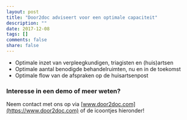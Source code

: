 ```yaml
---
layout: post
title: "Door2doc adviseert voor een optimale capaciteit"
description: ""
date: 2017-12-08
tags: []
comments: false
share: false
---
```

* Optimale inzet van verpleegkundigen, triagisten en (huis)artsen
* Optimale aantal benodigde behandelruimten, nu en in de toekomst
* Optimale flow van de afspraken op de huisartsenpost



### Interesse in een demo of meer weten?
Neem contact met ons op via [www.door2doc.com](https://www.door2doc.com) of de icoontjes hieronder!
